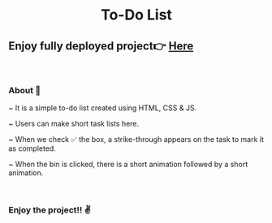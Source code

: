 <h1 align="center">To-Do List</h1>

<h2>Enjoy fully deployed project👉  <a href="https://pratyushjain122.github.io/todo-list/">Here</a></h2> 

&nbsp;
### About 📓

~ It is a simple to-do list created using HTML, CSS & JS.

~ Users can make short task lists here.

~ When we check ✅ the box, a strike-through appears on the task to mark it as completed.

~ When the bin is clicked, there is a short animation followed by a short animation.


&nbsp;
### Enjoy the project!! ✌